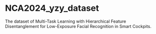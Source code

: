 # NCA2024_yzy_dataset
The dataset of Multi-Task Learning with Hierarchical Feature Disentanglement for Low-Exposure Facial Recognition in Smart Cockpits.
